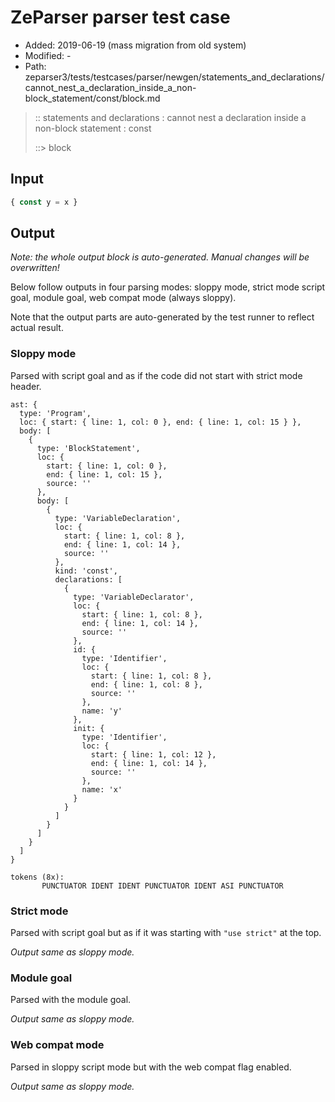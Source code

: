 # ZeParser parser test case

- Added: 2019-06-19 (mass migration from old system)
- Modified: -
- Path: zeparser3/tests/testcases/parser/newgen/statements_and_declarations/cannot_nest_a_declaration_inside_a_non-block_statement/const/block.md

> :: statements and declarations : cannot nest a declaration inside a non-block statement : const
>
> ::> block

## Input

`````js
{ const y = x }
`````

## Output

_Note: the whole output block is auto-generated. Manual changes will be overwritten!_

Below follow outputs in four parsing modes: sloppy mode, strict mode script goal, module goal, web compat mode (always sloppy).

Note that the output parts are auto-generated by the test runner to reflect actual result.

### Sloppy mode

Parsed with script goal and as if the code did not start with strict mode header.

`````
ast: {
  type: 'Program',
  loc: { start: { line: 1, col: 0 }, end: { line: 1, col: 15 } },
  body: [
    {
      type: 'BlockStatement',
      loc: {
        start: { line: 1, col: 0 },
        end: { line: 1, col: 15 },
        source: ''
      },
      body: [
        {
          type: 'VariableDeclaration',
          loc: {
            start: { line: 1, col: 8 },
            end: { line: 1, col: 14 },
            source: ''
          },
          kind: 'const',
          declarations: [
            {
              type: 'VariableDeclarator',
              loc: {
                start: { line: 1, col: 8 },
                end: { line: 1, col: 14 },
                source: ''
              },
              id: {
                type: 'Identifier',
                loc: {
                  start: { line: 1, col: 8 },
                  end: { line: 1, col: 8 },
                  source: ''
                },
                name: 'y'
              },
              init: {
                type: 'Identifier',
                loc: {
                  start: { line: 1, col: 12 },
                  end: { line: 1, col: 14 },
                  source: ''
                },
                name: 'x'
              }
            }
          ]
        }
      ]
    }
  ]
}

tokens (8x):
       PUNCTUATOR IDENT IDENT PUNCTUATOR IDENT ASI PUNCTUATOR
`````

### Strict mode

Parsed with script goal but as if it was starting with `"use strict"` at the top.

_Output same as sloppy mode._

### Module goal

Parsed with the module goal.

_Output same as sloppy mode._

### Web compat mode

Parsed in sloppy script mode but with the web compat flag enabled.

_Output same as sloppy mode._
